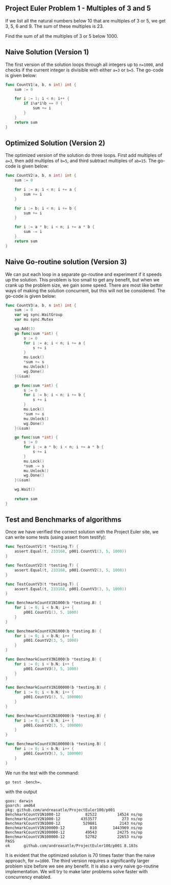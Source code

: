 ## Project Euler Problem 1 - Multiples of 3 and 5

If we list all the natural numbers below 10 that are multiples of 3 or 5, we get 3, 5, 6 and 9. The sum of these multiples is 23.

Find the sum of all the multiples of 3 or 5 below 1000.

## Naive Solution (Version 1)
The first version of the solution loops through all integers up to ```n=1000```, and checks if the current integer is divisible with either ```a=3``` or ```b=5```.
The go-code is given below:

```go
func CountV1(a, b, n int) int {
	sum := 0

	for i := 1; i < n; i++ {
		if i%a*i%b == 0 {
			sum += i
		}
	}
	return sum
}
```

## Optimized Solution (Version 2)
The optimized version of the solution do three loops. First add multiples of ```a=3```, then add multiples of ```b=5```, and third
subtract multiples of ```ab=15```. The go-code is given below:
```go
func CountV2(a, b, n int) int {
	sum := 0

	for i := a; i < n; i += a {
		sum += i
	}

	for i := b; i < n; i += b {
		sum += i
	}

	for i := a * b; i < n; i += a * b {
		sum -= i
	}
	return sum
}
```

## Naive Go-routine solution (Version 3)
We can put each loop in a separate go-routine and experiment if it speeds up the solution. This problem is too small to get any benefit, but when we crank up the problem size, we gain some speed.
There are most like better ways of making the solution concurrent, but this will not be considered. The go-code is given below:
```go
func CountV3(a, b, n int) int {
	sum := 0
	var wg sync.WaitGroup
	var mu sync.Mutex

	wg.Add(3)
	go func(sum *int) {
		s := 0
		for i := a; i < n; i += a {
			s += i
		}
		mu.Lock()
		*sum += s
		mu.Unlock()
		wg.Done()
	}(&sum)

	go func(sum *int) {
		s := 0
		for i := b; i < n; i += b {
			s += i
		}
		mu.Lock()
		*sum += s
		mu.Unlock()
		wg.Done()
	}(&sum)

	go func(sum *int) {
		s := 0
		for i := a * b; i < n; i += a * b {
			s += i
		}
		mu.Lock()
		*sum -= s
		mu.Unlock()
		wg.Done()
	}(&sum)

	wg.Wait()
	
	return sum
}
```
## Test and Benchmarks of algorithms
Once we have verified the correct solution with the Project Euler site, we can write some tests (using assert from testify):

```go
func TestCountV1(t *testing.T) {
	assert.Equal(t, 233168, p001.CountV1(3, 5, 1000))
}

func TestCountV2(t *testing.T) {
	assert.Equal(t, 233168, p001.CountV2(3, 5, 1000))
}

func TestCountV3(t *testing.T) {
	assert.Equal(t, 233168, p001.CountV3(3, 5, 1000))
}

func BenchmarkCountV1N1000(b *testing.B) {
	for i := 0; i < b.N; i++ {
		p001.CountV1(3, 5, 1000)
	}
}

func BenchmarkCountV2N1000(b *testing.B) {
	for i := 0; i < b.N; i++ {
		p001.CountV2(3, 5, 1000)
	}
}

func BenchmarkCountV3N1000(b *testing.B) {
	for i := 0; i < b.N; i++ {
		p001.CountV3(3, 5, 1000)
	}
}

func BenchmarkCountV1N100000(b *testing.B) {
	for i := 0; i < b.N; i++ {
		p001.CountV1(3, 5, 100000)
	}
}

func BenchmarkCountV2N100000(b *testing.B) {
	for i := 0; i < b.N; i++ {
		p001.CountV2(3, 5, 100000)
	}
}

func BenchmarkCountV3N100000(b *testing.B) {
	for i := 0; i < b.N; i++ {
		p001.CountV3(3, 5, 100000)
	}
}
```

We run the test with the command:
```
go test -bench=.
```
with the output
```
goos: darwin
goarch: amd64
pkg: github.com/andreasatle/ProjectEuler100/p001
BenchmarkCountV1N1000-12      	   82522	     14524 ns/op
BenchmarkCountV2N1000-12      	 4353577	       273 ns/op
BenchmarkCountV3N1000-12      	  529881	      2143 ns/op
BenchmarkCountV1N100000-12    	     810	   1443969 ns/op
BenchmarkCountV2N100000-12    	   49543	     24275 ns/op
BenchmarkCountV3N100000-12    	   52782	     22653 ns/op
PASS
ok  	github.com/andreasatle/ProjectEuler100/p001	8.183s
```
It is evident that the optimized solution is 70 times faster than the naive approach, for ```n=1000```. The third version requires a significantly larger problem size before we see any benefit. It is also a very naive go-routine implementation. We will try to make later problems solve faster with concurrency enabled.